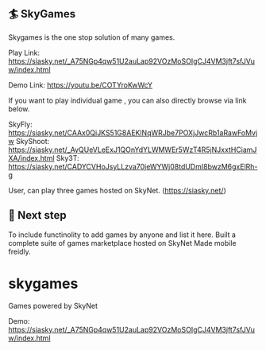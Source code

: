## 🏄 SkyGames

Skygames is the one stop solution of many games. 

Play Link: https://siasky.net/_A75NGp4qw51U2auLap92VOzMoSOIgCJ4VM3jft7sfJVuw/index.html

Demo Link: https://youtu.be/COTYroKwWcY

If you want to play individual game , you can also directly browse via link below.


SkyFly: https://siasky.net/CAAx0QiJKS51G8AEKlNqWRJbe7POXjJwcRb1aRawFoMvjw
SkyShoot: https://siasky.net/_AyQUeVLeExJ1QOnYdYLWMWEr5WzT4R5jNJxxtHCiamJXA/index.html
Sky3T: https://siasky.net/CADYCVHoJsyLLzva70jeWYWj08tdUDmI8bwzM6gxElRh-g

User, can play three games hosted on SkyNet. (https://siasky.net/)

## 📜 Next step
To include functinolity to add games by anyone and list it here.
Built a complete suite of games marketplace hosted on SkyNet
Made mobile freidly.
 # skygames
Games powered by SkyNet


Demo: https://siasky.net/_A75NGp4qw51U2auLap92VOzMoSOIgCJ4VM3jft7sfJVuw/index.html
